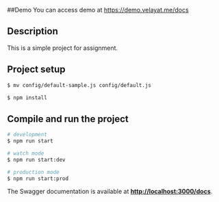 ##Demo
You can access demo at https://demo.velayat.me/docs

## Description

This is a simple project for assignment.

## Project setup

```bash
$ mv config/default-sample.js config/default.js
```

```bash
$ npm install
```

## Compile and run the project

```bash
# development
$ npm run start

# watch mode
$ npm run start:dev

# production mode
$ npm run start:prod
```

The Swagger documentation is available at **[http://localhost:3000/docs](http://localhost:3000/docs)**.


